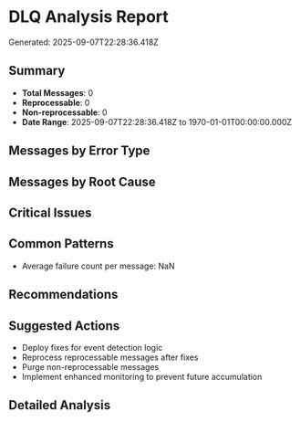 # DLQ Analysis Report

Generated: 2025-09-07T22:28:36.418Z

## Summary

- **Total Messages**: 0
- **Reprocessable**: 0
- **Non-reprocessable**: 0
- **Date Range**: 2025-09-07T22:28:36.418Z to 1970-01-01T00:00:00.000Z

## Messages by Error Type



## Messages by Root Cause



## Critical Issues



## Common Patterns

- Average failure count per message: NaN

## Recommendations



## Suggested Actions

- Deploy fixes for event detection logic
- Reprocess reprocessable messages after fixes
- Purge non-reprocessable messages
- Implement enhanced monitoring to prevent future accumulation

## Detailed Analysis


